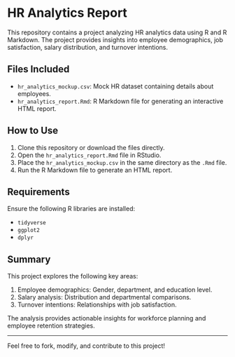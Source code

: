 
# HR Analytics Report

This repository contains a project analyzing HR analytics data using R and R Markdown. 
The project provides insights into employee demographics, job satisfaction, salary distribution, and turnover intentions.

## Files Included
- `hr_analytics_mockup.csv`: Mock HR dataset containing details about employees.
- `hr_analytics_report.Rmd`: R Markdown file for generating an interactive HTML report.

## How to Use
1. Clone this repository or download the files directly.
2. Open the `hr_analytics_report.Rmd` file in RStudio.
3. Place the `hr_analytics_mockup.csv` in the same directory as the `.Rmd` file.
4. Run the R Markdown file to generate an HTML report.

## Requirements
Ensure the following R libraries are installed:
- `tidyverse`
- `ggplot2`
- `dplyr`

## Summary
This project explores the following key areas:
1. Employee demographics: Gender, department, and education level.
2. Salary analysis: Distribution and departmental comparisons.
3. Turnover intentions: Relationships with job satisfaction.

The analysis provides actionable insights for workforce planning and employee retention strategies.

---

Feel free to fork, modify, and contribute to this project!

